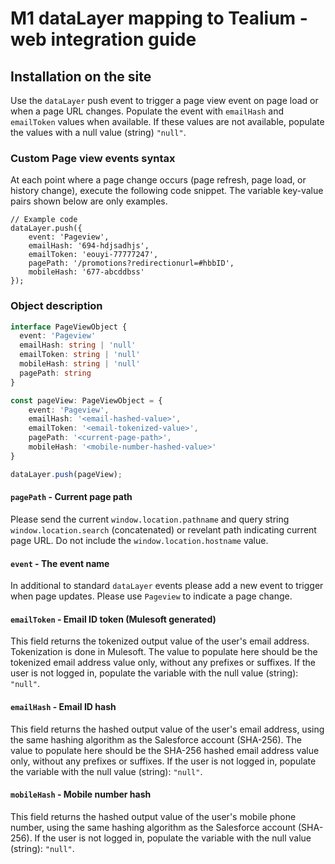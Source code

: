 # M1 dataLayer mapping to Tealium - web integration guide

## Installation on the site
Use the `dataLayer` push event to trigger a page view event on page load or when a page URL changes. Populate the event with `emailHash` and `emailToken` values when available. If these values are not available, populate the values with a null value (string) `"null"`.


### Custom Page view events syntax
At each point where a page change occurs (page refresh, page load, or history change), execute the following code snippet. The variable key-value pairs shown below are only examples.

```
// Example code
dataLayer.push({
    event: 'Pageview',
    emailHash: '694-hdjsadhjs',
    emailToken: 'eouyi-77777247',
    pagePath: '/promotions?redirectionurl=#hbbID',
    mobileHash: '677-abcddbss'
});
```

### Object description
```typescript
interface PageViewObject {
  event: 'Pageview'
  emailHash: string | 'null'
  emailToken: string | 'null'
  mobileHash: string | 'null'
  pagePath: string
}

const pageView: PageViewObject = {
    event: 'Pageview',
    emailHash: '<email-hashed-value>',
    emailToken: '<email-tokenized-value>',
    pagePath: '<current-page-path>',
    mobileHash: '<mobile-number-hashed-value>'
}

dataLayer.push(pageView);
```

#### `pagePath` - Current page path
Please send the current `window.location.pathname` and query string `window.location.search` (concatenated) or revelant path indicating current page URL. Do not include the `window.location.hostname` value.

#### `event` - The event name
In additional to standard `dataLayer` events please add a new event to trigger when page updates. Please use `Pageview` to indicate a page change. 

#### `emailToken` - Email ID token (Mulesoft generated)
This field returns the tokenized output value of the user's email address. Tokenization is done in Mulesoft. The value to populate here should be the tokenized email address value only, without any prefixes or suffixes. If the user is not logged in, populate the variable with the null value (string): `"null"`.

#### `emailHash` -	Email ID hash
This field returns the hashed output value of the user's email address, using the same hashing algorithm as the Salesforce account (SHA-256). The value to populate here should be the SHA-256 hashed email address value only, without any prefixes or suffixes. If the user is not logged in, populate the variable with the null value (string): `"null"`.

#### `mobileHash` -	Mobile number hash
This field returns the hashed output value of the user's mobile phone number, using the same hashing algorithm as the Salesforce account (SHA-256). If the user is not logged in, populate the variable with the null value (string): `"null"`.